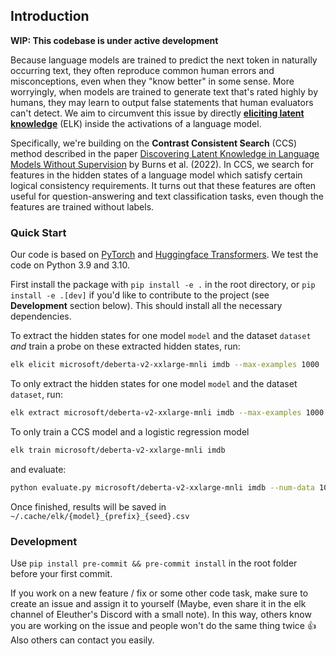## Introduction

**WIP: This codebase is under active development**

Because language models are trained to predict the next token in naturally occurring text, they often reproduce common human errors and misconceptions, even when they "know better" in some sense. More worryingly, when models are trained to generate text that's rated highly by humans, they may learn to output false statements that human evaluators can't detect. We aim to circumvent this issue by directly [**eliciting latent knowledge**](https://docs.google.com/document/d/1WwsnJQstPq91_Yh-Ch2XRL8H_EpsnjrC1dwZXR37PC8/edit) (ELK) inside the activations of a language model.

Specifically, we're building on the **Contrast Consistent Search** (CCS) method described in the paper [Discovering Latent Knowledge in Language Models Without Supervision](https://arxiv.org/abs/2212.03827) by Burns et al. (2022). In CCS, we search for features in the hidden states of a language model which satisfy certain logical consistency requirements. It turns out that these features are often useful for question-answering and text classification tasks, even though the features are trained without labels.

### Quick **Start**

Our code is based on [PyTorch](http://pytorch.org) and [Huggingface Transformers](https://huggingface.co/docs/transformers/index). We test the code on Python 3.9 and 3.10.

First install the package with `pip install -e .` in the root directory, or `pip install -e .[dev]` if you'd like to contribute to the project (see **Development** section below). This should install all the necessary dependencies.


To extract the hidden states for one model `model` and the dataset `dataset` *and* train a probe on these extracted hidden states, run:

```bash
elk elicit microsoft/deberta-v2-xxlarge-mnli imdb --max-examples 1000
```

To only extract the hidden states for one model `model` and the dataset `dataset`, run:

```bash
elk extract microsoft/deberta-v2-xxlarge-mnli imdb --max-examples 1000
```

To only train a CCS model and a logistic regression model

```bash
elk train microsoft/deberta-v2-xxlarge-mnli imdb
```

and evaluate:
```bash
python evaluate.py microsoft/deberta-v2-xxlarge-mnli imdb --num-data 1000
```

Once finished, results will be saved in `~/.cache/elk/{model}_{prefix}_{seed}.csv`

### Development

Use `pip install pre-commit && pre-commit install` in the root folder before your first commit.

If you work on a new feature / fix or some other code task, make sure to create an issue and assign it to yourself (Maybe, even share it in the elk channel of Eleuther's Discord with a small note). In this way, others know you are working on the issue and people won't do the same thing twice 👍 Also others can contact you easily.
